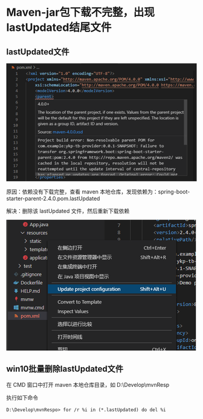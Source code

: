 # Maven-jar包下载不完整，出现lastUpdated结尾文件


## lastUpdated文件

![maven-springbootparent出现警告](/images/20210127-maven-springbootparent出现警告.png)  

 
原因：依赖没有下载完整，查看 maven 本地仓库，发现依赖为：spring-boot-starter-parent-2.4.0.pom.lastUpdated

解决：删除该 lastUpdated 文件，然后重新下载依赖

![vscode-maven重新下载依赖](/images/20210127-vscode-maven重新下载依赖.png)  


## win10批量删除lastUpdated文件

在 CMD 窗口中打开 maven 本地仓库目录，如 D:\Develop\mvnResp

执行如下命令

```shell
D:\Develop\mvnRespo> for /r %i in (*.lastUpdated) do del %i
```



